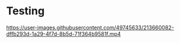 # Testing

https://user-images.githubusercontent.com/49745633/213660082-dffb293d-1a29-4f7d-8b5d-71f364b9581f.mp4
